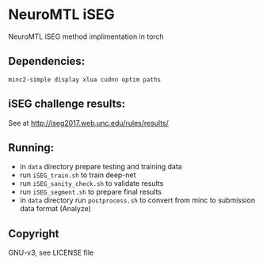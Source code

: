 # NeuroMTL iSEG
NeuroMTL iSEG method implimentation in torch

## Dependencies:
`minc2-simple display xlua cudnn optim paths`

## iSEG challenge results:
See at http://iseg2017.web.unc.edu/rules/results/


## Running:

* in `data` directory prepare testing and training data
* run `iSEG_train.sh` to train deep-net
* run `iSEG_sanity_check.sh` to validate results
* run `iSEG_segment.sh` to prepare final results
* in `data` directory run `postprocess.sh` to convert from minc to submission data format (Analyze)


## Copyright
GNU-v3, see LICENSE file


